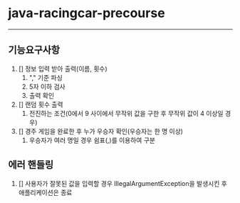 # java-racingcar-precourse

---

## 기능요구사항

1. [] 정보 입력 받아 출력(이름, 횟수)
    1. "," 기준 파싱
    2. 5자 이하 검사
    3. 출력 확인
2. [] 랜덤 횟수 출력
    1. 전진하는 조건(0에서 9 사이에서 무작위 값을 구한 후 무작위 값이 4 이상일 경우)
3. [] 경주 게임을 완료한 후 누가 우승자 확인(우승자는 한 명 이상)
    1. 우승자가 여러 명일 경우 쉼표(,)를 이용하여 구분

## 에러 핸들링

1. [] 사용자가 잘못된 값을 입력할 경우 IllegalArgumentException을 발생시킨 후 애플리케이션은 종료